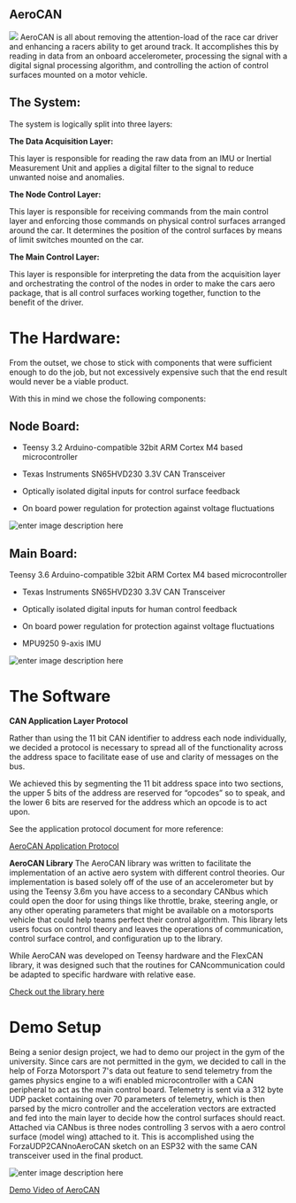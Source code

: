 
## AeroCAN
![
](https://static1.squarespace.com/static/5c5a36a594d71ab0f5320f36/t/5cd09ff9104c7b2f4c380228/1557176321576/IMG_1575.jpg?format=2500w)
AeroCAN is all about removing the attention-load of the race car driver and enhancing a racers ability to get around track. It accomplishes this by reading in data from an onboard accelerometer, processing the signal with a digital signal processing algorithm, and controlling the action of control surfaces mounted on a motor vehicle.

## The System:

The system is logically split into three layers:

**The Data Acquisition Layer:**

This layer is responsible for reading the raw data from an IMU or Inertial Measurement Unit and applies a digital filter to the signal to reduce unwanted noise and anomalies.

**The Node Control Layer:**

This layer is responsible for receiving commands from the main control layer and enforcing those commands on physical control surfaces arranged around the car. It determines the position of the control surfaces by means of limit switches mounted on the car.

**The Main Control Layer:**

This layer is responsible for interpreting the data from the acquisition layer and orchestrating the control of the nodes in order to make the cars aero package, that is all control surfaces working together, function to the benefit of the driver.

# The Hardware:

From the outset, we chose to stick with components that were sufficient enough to do the job, but not excessively expensive such that the end result would never be a viable product.

With this in mind we chose the following components:

## **Node Board:**

-   Teensy 3.2 Arduino-compatible 32bit ARM Cortex M4 based microcontroller
    
-   Texas Instruments SN65HVD230 3.3V CAN Transceiver
    
-   Optically isolated digital inputs for control surface feedback
    
-   On board power regulation for protection against voltage fluctuations
    
![enter image description here](https://static1.squarespace.com/static/5c5a36a594d71ab0f5320f36/t/5cb5009af4e1fc48ee9b6618/1555366063471/?format=1500w)

## **Main Board:**

   Teensy 3.6 Arduino-compatible 32bit ARM Cortex M4 based microcontroller
    
-   Texas Instruments SN65HVD230 3.3V CAN Transceiver
    
-   Optically isolated digital inputs for human control feedback
    
-   On board power regulation for protection against voltage fluctuations
    
-   MPU9250 9-axis IMU
    
![enter image description here](https://static1.squarespace.com/static/5c5a36a594d71ab0f5320f36/t/5cb50074e79c70a0145047d1/1555366016661/mainboard?format=750w)

# The Software

**CAN Application Layer Protocol**

Rather than using the 11 bit CAN identifier to address each node individually, we decided a protocol is necessary to spread all of the functionality across the address space to facilitate ease of use and clarity of messages on the bus.

We achieved this by segmenting the 11 bit address space into two sections, the upper 5 bits of the address are reserved for “opcodes” so to speak, and the lower 6 bits are reserved for the address which an opcode is to act upon.

See the application protocol document for more reference: 

[AeroCAN Application Protocol](https://github.com/brandonhanner/SeniorDesign/blob/master/Aeroneers/Aeroneers%20CAN%20Protocol.pdf)

**AeroCAN Library**
The AeroCAN library was written to facilitate the implementation of an active aero system with different control theories. Our implementation is based solely off of the use of an accelerometer but by using the Teensy 3.6m you have access to a secondary CANbus which could open the door for using things like throttle, brake, steering angle, or any other operating parameters that might be available on a motorsports vehicle that could help teams perfect their control algorithm. This library lets users focus on control theory and leaves the operations of communication, control surface control, and configuration up to the library. 

While AeroCAN was developed on Teensy hardware and the FlexCAN library, it was designed such that the routines for CANcommunication could be adapted to specific hardware with relative ease. 

[Check out the library here](https://github.com/brandonhanner/SeniorDesign/tree/master/Aeroneers/libraries/AeroCAN)

# Demo Setup
Being a senior design project, we had to demo our project in the gym of the university. Since cars are not permitted in the gym, we decided to call in the help of Forza Motorsport 7's data out feature to send telemetry from the games physics engine to a wifi enabled microcontroller with a CAN peripheral to act as the main control board. Telemetry is sent via a 312 byte UDP packet containing over 70 parameters of telemetry, which is then parsed by the micro controller and the acceleration vectors are extracted and fed into the main layer to decide how the control surfaces should react. Attached via CANbus is three nodes controlling 3 servos with a aero control surface (model wing) attached to it. This is accomplished using the ForzaUDP2CANnoAeroCAN sketch on an ESP32 with the same CAN transceiver used in the final product.


![enter image description here](https://static1.squarespace.com/static/5c5a36a594d71ab0f5320f36/t/5cd1f60142c6ac00012e115e/1557263887685/IMG_1578.jpg?format=2500w)


[Demo Video of AeroCAN](https://youtu.be/JjrttWb5x9Q)
